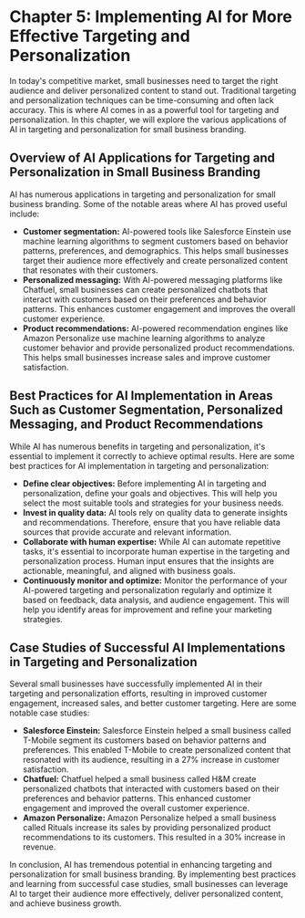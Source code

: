 Chapter 5: Implementing AI for More Effective Targeting and Personalization
===========================================================================

In today's competitive market, small businesses need to target the right audience and deliver personalized content to stand out. Traditional targeting and personalization techniques can be time-consuming and often lack accuracy. This is where AI comes in as a powerful tool for targeting and personalization. In this chapter, we will explore the various applications of AI in targeting and personalization for small business branding.

Overview of AI Applications for Targeting and Personalization in Small Business Branding
----------------------------------------------------------------------------------------

AI has numerous applications in targeting and personalization for small business branding. Some of the notable areas where AI has proved useful include:

* **Customer segmentation:** AI-powered tools like Salesforce Einstein use machine learning algorithms to segment customers based on behavior patterns, preferences, and demographics. This helps small businesses target their audience more effectively and create personalized content that resonates with their customers.
* **Personalized messaging:** With AI-powered messaging platforms like Chatfuel, small businesses can create personalized chatbots that interact with customers based on their preferences and behavior patterns. This enhances customer engagement and improves the overall customer experience.
* **Product recommendations:** AI-powered recommendation engines like Amazon Personalize use machine learning algorithms to analyze customer behavior and provide personalized product recommendations. This helps small businesses increase sales and improve customer satisfaction.

Best Practices for AI Implementation in Areas Such as Customer Segmentation, Personalized Messaging, and Product Recommendations
--------------------------------------------------------------------------------------------------------------------------------

While AI has numerous benefits in targeting and personalization, it's essential to implement it correctly to achieve optimal results. Here are some best practices for AI implementation in targeting and personalization:

* **Define clear objectives:** Before implementing AI in targeting and personalization, define your goals and objectives. This will help you select the most suitable tools and strategies for your business needs.
* **Invest in quality data:** AI tools rely on quality data to generate insights and recommendations. Therefore, ensure that you have reliable data sources that provide accurate and relevant information.
* **Collaborate with human expertise:** While AI can automate repetitive tasks, it's essential to incorporate human expertise in the targeting and personalization process. Human input ensures that the insights are actionable, meaningful, and aligned with business goals.
* **Continuously monitor and optimize:** Monitor the performance of your AI-powered targeting and personalization regularly and optimize it based on feedback, data analysis, and audience engagement. This will help you identify areas for improvement and refine your marketing strategies.

Case Studies of Successful AI Implementations in Targeting and Personalization
------------------------------------------------------------------------------

Several small businesses have successfully implemented AI in their targeting and personalization efforts, resulting in improved customer engagement, increased sales, and better customer targeting. Here are some notable case studies:

* **Salesforce Einstein:** Salesforce Einstein helped a small business called T-Mobile segment its customers based on behavior patterns and preferences. This enabled T-Mobile to create personalized content that resonated with its audience, resulting in a 27% increase in customer satisfaction.
* **Chatfuel:** Chatfuel helped a small business called H\&M create personalized chatbots that interacted with customers based on their preferences and behavior patterns. This enhanced customer engagement and improved the overall customer experience.
* **Amazon Personalize:** Amazon Personalize helped a small business called Rituals increase its sales by providing personalized product recommendations to its customers. This resulted in a 30% increase in revenue.

In conclusion, AI has tremendous potential in enhancing targeting and personalization for small business branding. By implementing best practices and learning from successful case studies, small businesses can leverage AI to target their audience more effectively, deliver personalized content, and achieve business growth.
